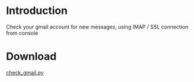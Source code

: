 # Introduction #
Check your gmail account for new messages, using IMAP / SSL connection from console


# Download #
[check\_gmail.py](http://quickanddirty.googlecode.com/files/check_gmail.py)